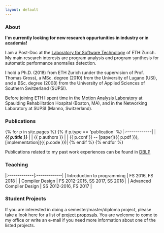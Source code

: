 ```yaml
---
layout: default
---
```


### [](#header-3) About
__I'm currently looking for new research oppurtunities in industry or in academia!__

I am a Post-Doc at the [Laboratory for Software Technology](http://www.lst.inf.ethz.ch) of ETH Zurich. 
My main research interests are program analysis and program synthesis for automatic performance anomalies detection.

I hold a Ph.D. (2018) from ETH Zurich (under the supervision of Prof. Thomas Gross), a MSc. degree (2010) from the University of Lugano (USI), and a BSc. degree (2008) from the  University of Applied Sciences of Southern Switzerland (SUPSI).

Before joining ETH I spent time in the [Motion Analysis Laboratory](http://srh-mal.net/)
at Spaulding Rehabilitation Hospital (Boston, MA), and in the Networking Laboratory at SUPSI 
(Manno, Switzerland).

### [](#header-3) Publications
{% for p in site.pages %}
{% if p.type == 'publication' %}
   |:-------------|
   | ***{{ p.title }}*** |
   | {{ p.authors }} |
   | {{ p.conf }} -- [paper]({{ p.pdf }}), [implementation]({{ p.code }})|
{% endif %}
{% endfor %}

Publications related to my past work experiences can be found in [DBLP](http://dblp.uni-trier.de/pers/hd/t/Toffola:Luca_Della)
            
### [](#header-3) Teaching

|:-------------|:-------------| 
| Introduction to programming | FS 2016, FS 2018 |
| Compiler Design | FS 2012-2015, SS 2017, SS 2018 | 
| Advanced Compiler Design | SS 2012-2016, FS 2017 | 
        
### [](#header-3) Student Projects
If you are interested in doing a semester/master/diploma project, please take a look here for a 
list of [project proposals](http://www.lst.inf.ethz.ch/education/student-projects.html).
You are welcome to come to my office or write an e-mail if you need more information about one of the listed projects.
